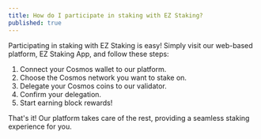 ```yaml
---
title: How do I participate in staking with EZ Staking?
published: true
---
```


Participating in staking with EZ Staking is easy! Simply visit our web-based platform, EZ Staking App, and follow these steps:

1. Connect your Cosmos wallet to our platform.
2. Choose the Cosmos network you want to stake on.
3. Delegate your Cosmos coins to our validator.
4. Confirm your delegation.
5. Start earning block rewards!

That's it! Our platform takes care of the rest, providing a seamless staking experience for you.
